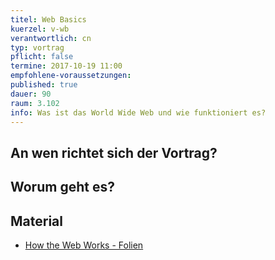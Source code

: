 ```yaml
---
titel: Web Basics
kuerzel: v-wb
verantwortlich: cn
typ: vortrag
pflicht: false
termine: 2017-10-19 11:00
empfohlene-voraussetzungen: 
published: true
dauer: 90
raum: 3.102
info: Was ist das World Wide Web und wie funktioniert es?
---
```


## An wen richtet sich der Vortrag?

## Worum geht es?

## Material
- [How the Web Works - Folien](../../download/how-the-web-works.pdf)